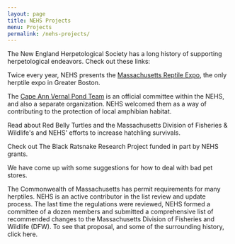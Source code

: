 ```yaml
---
layout: page
title: NEHS Projects
menu: Projects
permalink: /nehs-projects/
---
```



The New England Herpetological Society has a long history of supporting herpetological endeavors. Check out these links:

Twice every year, NEHS presents the [Massachusetts Reptile Expo](http://www.massreptileexpo.com), the only herptile expo in Greater Boston.

The [Cape Ann Vernal Pond Team](http://capeannvernalpond.org/) is an official committee within the NEHS, and also a separate organization. NEHS welcomed them as a way of contributing to the protection of local amphibian habitat.

Read about Red Belly Turtles and the Massachusetts Division of Fisheries & Wildlife's and NEHS' efforts to increase hatchling survivals.

Check out The Black Ratsnake Research Project funded in part by NEHS grants.

We have come up with some suggestions for how to deal with bad pet stores.

The Commonwealth of Massachusetts has permit requirements for many herptiles. NEHS is an active contributor in the list review and update process.  The last time the regulations were reviewed, NEHS formed a committee of a dozen members and submitted a comprehensive list of recommended changes to the Massachusetts Division of Fisheries and Wildlife (DFW). To see that proposal, and some of the surrounding history, click here.